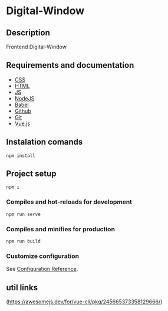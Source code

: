 # Digital-Window

## Description
Frontend Digital-Window

## Requirements and documentation

- [CSS](https://developer.mozilla.org/es/docs/Web/CSS)
- [HTML](https://devdocs.io/html/)
- [JS](https://developer.mozilla.org/es/docs/Web/JavaScript)
- [NodeJS](https://nodejs.org/es/docs/)
- [Babel](https://babeljs.io/docs/en/)
- [Github](https://desktop.github.com/)
- [Git](https://git-scm.com/downloads)
- [Vue.js](https://www.vuemastery.com/pdf/Vue-Essentials-Cheat-Sheet.pdf)

## Instalation comands
```
npm install
```
## Project setup
```
npm i
```

### Compiles and hot-reloads for development
```
npm run serve
```

### Compiles and minifies for production
```
npm run build
```

### Customize configuration
See [Configuration Reference](https://cli.vuejs.org/config/).

## util links

(https://awesomejs.dev/for/vue-cli/pkg/245665373358129666/)
